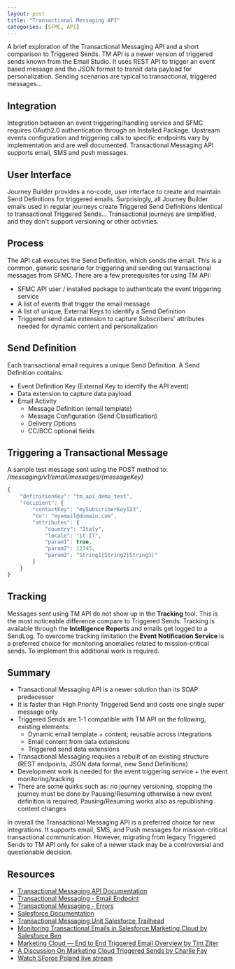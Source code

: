 ```yaml
---
layout: post
title: "Transactional Messaging API"
categories: [SFMC, API]
---
```

A brief exploration of the Transactional Messaging API and a short comparison to Triggered Sends. TM API is a newer version of triggered sends known from the Email Studio. It uses REST API to trigger an event based message and the JSON format to transit data payload for personalization. Sending scenarios are typical to transactional, triggered messages&hellip;

## Integration
Integration between an event triggering/handling service and SFMC requires OAuth2.0 authentication through an Installed Package. Upstream events configuration and triggering calls to specific endpoints vary by implementation and are well documented. Transactional Messaging API supports email, SMS and push messages.

## User Interface
Journey Builder provides a no-code, user interface to create and maintain Send Definitions for triggered emails. Surprisingly, all Journey Builder emails used in regular journeys create Triggered Send Definitions identical to transactional Triggered Sends&hellip;
Transactional journeys are simplified, and they don't support versioning or other activities.

## Process
The API call executes the Send Definition, which sends the email. This is a common, generic scenario for triggering and sending out transactional messages from SFMC. There are a few prerequisites for using TM API:
*   SFMC API user / installed package to authenticate the event triggering service
*   A list of events that trigger the email message
*   A list of unique, External Keys to identify a Send Definition
*   Triggered send data extension to capture Subscribers' attributes needed for dynamic content and personalization

## Send Definition
Each transactional email requires a unique Send Definition. A Send Definition contains:
*   Event Definition Key (External Key to identify the API event)
*   Data extension to capture data payload
*   Email Activity
    *   Message Definition (email template)
    *   Message Configuration (Send Classification)
    *   Delivery Options
    *   CC/BCC optional fields

## Triggering a Transactional Message
A sample test message sent using the POST method to: */messaging/v1/email/messages/{messageKey}*

```javascript
{
    "definitionKey": "tm_api_demo_test",
    "recipient": {
        "contactKey": "mySubscriberKey123",
        "to": "myemail@domain.com",
        "attributes": {
            "country": "Italy", 
            "locale": "it-IT",
            "param1": true,
            "param2": 12345,
            "param3": "String1|String2|String3|"
        }
    }
}

```

## Tracking
Messages sent using TM API do not show up in the **Tracking** tool. This is the most noticeable difference compare to Triggered Sends. Tracking is available through the **Intelligence Reports** and emails get logged to a SendLog.
To overcome tracking limitation the **Event Notification Service** is a preferred choice for monitoring anomalies related to mission-critical sends. To implement this additional work is required.

## Summary
*   Transactional Messaging API is a newer solution than its SOAP predecessor
*   It is faster than High Priority Triggered Send and costs one single super message only
*   Triggered Sends are 1-1 compatible with TM API on the following, existing elements:
    *   Dynamic email template + content; reusable across integrations
    *   Email content from data extensions
    *   Triggered send data extensions
*   Transactional Messaging requires a rebuilt of an existing structure (REST endpoints, JSON data format, new Send Definitions)
*   Development work is needed for the event triggering service + the event monitoring/tracking
*   There are some quirks such as: no journey versioning, stopping the journey must be done by Pausing/Resuming otherwise a new event definition is required; Pausing/Resuming works also as republishing content changes

In overall the Transactional Messaging API is a preferred choice for new integrations. It supports email, SMS, and Push messages for mission-critical transactional communication. However, migrating from legacy Triggered Sends to TM API only for sake of a newer stack may be a controversial and questionable decision.

## Resources
*   [Transactional Messaging API Documentation](https://developer.salesforce.com/docs/marketing/marketing-cloud/guide/transactional-messaging-api.html)
*   [Transactional Messaging - Email Endpoint](https://developer.salesforce.com/docs/marketing/marketing-cloud/references/mc_rest_transactional_messaging_email/sendMessageSingleRecipient.html)
*   [Transactional Messaging - Errors](https://developer.salesforce.com/docs/marketing/marketing-cloud/guide/transactional-send-subscriber.html)
*   [Salesforce Documentation](https://developer.salesforce.com/docs/marketing/marketing-cloud/guide/ens.html)
*   [Transactional Messaging Unit Salesforce Trailhead](https://trailhead.salesforce.com/content/learn/modules/transactional-messaging/send-transactional-messages)
*   [Monitoring Transactional Emails in Salesforce Marketing Cloud by Salesforce Ben](https://www.salesforceben.com/monitoring-transactional-emails-in-salesforce-marketing-cloud/)
*   [Marketing Cloud — End to End Triggered Email Overview  by Tim Ziter](https://medium.com/cervello-a-kearney-company/marketing-cloud-end-to-end-triggered-email-overview-1d8e9a7a0f5c)
*   [A Discussion On Marketing Cloud Triggered Sends by Charlie Fay](https://medium.com/@charliefay/a-discussion-on-marketing-cloud-triggered-sends-1b5f9a2c5a2c)
*   [Watch SForce Poland live stream](https://www.youtube.com/live/A20oAWkw9AI?si=sv2lELr8OxKSojTq)
